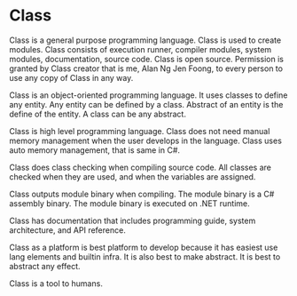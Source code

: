 # Class

Class is a general purpose programming language.
Class is used to create modules.
Class consists of execution runner, compiler modules, system modules, documentation, source code.
Class is open source.
Permission is granted by Class creator that is me, Alan Ng Jen Foong, to every person to use any copy of Class in any way.

Class is an object-oriented programming language.
It uses classes to define any entity.
Any entity can be defined by a class.
Abstract of an entity is the define of the entity.
A class can be any abstract.

Class is high level programming language.
Class does not need manual memory management when the user develops in the language.
Class uses auto memory management, that is same in C#.

Class does class checking when compiling source code.
All classes are checked when they are used, and when the variables are assigned.

Class outputs module binary when compiling.
The module binary is a C# assembly binary.
The module binary is executed on .NET runtime.

Class has documentation that includes programming guide, system architecture, and API reference.

Class as a platform is best platform to develop because it has easiest use lang elements and builtin infra.
It is also best to make abstract.
It is best to abstract any effect.

Class is a tool to humans.